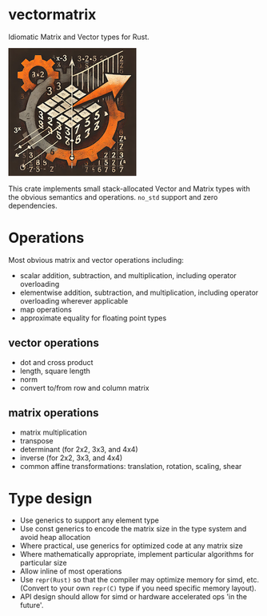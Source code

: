 # vectormatrix

Idiomatic Matrix and Vector types for Rust.

![logo](art/logo.png)

This crate implements small stack-allocated Vector and Matrix types with the obvious semantics and operations.
`no_std` support and zero dependencies.

# Operations

Most obvious matrix and vector operations including:
* scalar addition, subtraction, and multiplication, including operator overloading
* elementwise addition, subtraction, and multiplication, including operator overloading wherever applicable
* map operations
* approximate equality for floating point types

## vector operations
* dot and cross product
* length, square length
* norm
* convert to/from row and column matrix

## matrix operations
* matrix multiplication
* transpose
* determinant (for 2x2, 3x3, and 4x4)
* inverse (for 2x2, 3x3, and 4x4)
* common affine transformations: translation, rotation, scaling, shear

# Type design

* Use generics to support any element type
* Use const generics to encode the matrix size in the type system and avoid heap allocation
* Where practical, use generics for optimized code at any matrix size
* Where mathematically appropriate, implement particular algorithms for particular size
* Allow inline of most operations
* Use `repr(Rust)` so that the compiler may optimize memory for simd, etc.
  (Convert to your own `repr(C)` type if you need specific memory layout).
* API design should allow for simd or hardware accelerated ops 'in the future'.